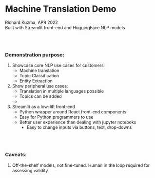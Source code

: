 # Machine Translation Demo
Richard Kuzma, APR 2022<br>
Built with Streamlit front-end and HuggingFace NLP models

<br><br>
### Demonstration purpose:
1) Showcase core NLP use cases for customers:
    - Machine translation
    - Topic Classification
    - Entity Extraction
2) Show peripheral use cases:
    - Translation in multiple languages possible
    - Topics can be added
    - 
3) Streamlit as a low-lift front-end
    - Python wrapper around React front-end components
    - Easy for Python programmers to use
    - Better user experience than dealing with jupyter noteboks
        - Easy to change inputs via buttons, text, drop-downs

<br><br>
### Caveats:
1) Off-the-shelf models, not fine-tuned. Human in the loop required for assessing validity


